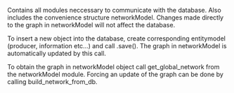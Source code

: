 Contains all modules neccessary to communicate with the database.
Also includes the convenience structure networkModel. Changes made directly to
the graph in networkModel will not affect the database.

To insert a new object into the database, create corresponding entitymodel
(producer, information etc...) and call .save(). The graph in networkModel is automatically
updated by this call.

To obtain the graph in networkModel object call get_global_network from the networkModel module.
Forcing an update of the graph can be done by calling build_network_from_db.
